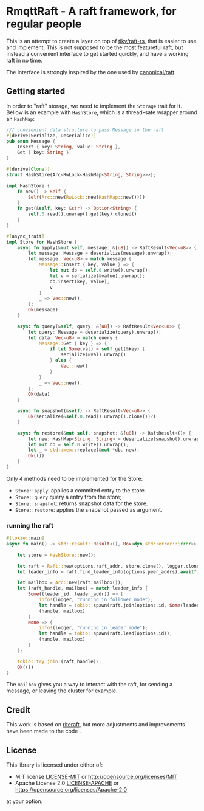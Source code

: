# RmqttRaft - A raft framework, for regular people 

This is an attempt to create a layer on top of
[tikv/raft-rs](https://github.com/tikv/raft-rs), that is easier to use and
implement. This is not supposed to be the most featureful raft, but instead a
convenient interface to get started quickly, and have a working raft in no
time.

The interface is strongly inspired by the one used by [canonical/raft](https://github.com/canonical/raft).

## Getting started

In order to "raft" storage, we need to implement the `Storage` trait for it.
Bellow is an example with `HashStore`, which is a thread-safe wrapper around an
`HashMap`:

```rust
/// convienient data structure to pass Message in the raft
#[derive(Serialize, Deserialize)]
pub enum Message {
    Insert { key: String, value: String },
    Get { key: String },
}

#[derive(Clone)]
struct HashStore(Arc<RwLock<HashMap<String, String>>>);

impl HashStore {
    fn new() -> Self {
        Self(Arc::new(RwLock::new(HashMap::new())))
    }
    fn get(&self, key: &str) -> Option<String> {
        self.0.read().unwrap().get(key).cloned()
    }
}

#[async_trait]
impl Store for HashStore {
    async fn apply(&mut self, message: &[u8]) -> RaftResult<Vec<u8>> {
        let message: Message = deserialize(message).unwrap();
        let message: Vec<u8> = match message {
            Message::Insert { key, value } => {
                let mut db = self.0.write().unwrap();
                let v = serialize(&value).unwrap();
                db.insert(key, value);
                v
            }
            _ => Vec::new(),
        };
        Ok(message)
    }

    async fn query(&self, query: &[u8]) -> RaftResult<Vec<u8>> {
        let query: Message = deserialize(query).unwrap();
        let data: Vec<u8> = match query {
            Message::Get { key } => {
                if let Some(val) = self.get(&key) {
                    serialize(&val).unwrap()
                } else {
                    Vec::new()
                }
            }
            _ => Vec::new(),
        };
        Ok(data)
    }

    async fn snapshot(&self) -> RaftResult<Vec<u8>> {
        Ok(serialize(&self.0.read().unwrap().clone())?)
    }

    async fn restore(&mut self, snapshot: &[u8]) -> RaftResult<()> {
        let new: HashMap<String, String> = deserialize(snapshot).unwrap();
        let mut db = self.0.write().unwrap();
        let _ = std::mem::replace(&mut *db, new);
        Ok(())
    }
}

```

Only 4 methods need to be implemented for the Store: 
- `Store::apply`: applies a commited entry to the store.  
- `Store::query`  query a entry from the store;
- `Store::snapshot`: returns snapshot data for the store. 
- `Store::restore`: applies the snapshot passed as argument.

### running the raft

```rust
#[tokio::main]
async fn main() -> std::result::Result<(), Box<dyn std::error::Error>> {
    
    let store = HashStore::new();

    let raft = Raft::new(options.raft_addr, store.clone(), logger.clone());
    let leader_info = raft.find_leader_info(options.peer_addrs).await?;

    let mailbox = Arc::new(raft.mailbox());
    let (raft_handle, mailbox) = match leader_info {
        Some((leader_id, leader_addr)) => {
            info!(logger, "running in follower mode");
            let handle = tokio::spawn(raft.join(options.id, Some(leader_id), leader_addr));
            (handle, mailbox)
        }
        None => {
            info!(logger, "running in leader mode");
            let handle = tokio::spawn(raft.lead(options.id));
            (handle, mailbox)
        }
    };

    tokio::try_join!(raft_handle)?;
    Ok(())
}

```

The `mailbox` gives you a way to interact with the raft, for sending a message, or leaving the cluster for example.


## Credit

This work is based on  [riteraft](https://github.com/ritelabs/riteraft), but more adjustments and improvements have been made to the code .

## License

This library is licensed under either of:

* MIT license [LICENSE-MIT](LICENSE-MIT) or http://opensource.org/licenses/MIT
* Apache License 2.0 [LICENSE-APACHE](LICENSE-APACHE) or https://opensource.org/licenses/Apache-2.0

at your option.


